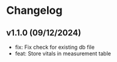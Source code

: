 # Changelog

## v1.1.0 (09/12/2024)

- fix: Fix check for existing db file
- feat: Store vitals in measurement table
